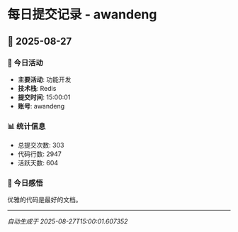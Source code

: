 # 每日提交记录 - awandeng

## 📅 2025-08-27

### 🎯 今日活动
- **主要活动**: 功能开发
- **技术栈**: Redis
- **提交时间**: 15:00:01
- **账号**: awandeng

### 📊 统计信息
- 总提交次数: 303
- 代码行数: 2947
- 活跃天数: 604

### 💭 今日感悟
优雅的代码是最好的文档。

---
*自动生成于 2025-08-27T15:00:01.607352*
